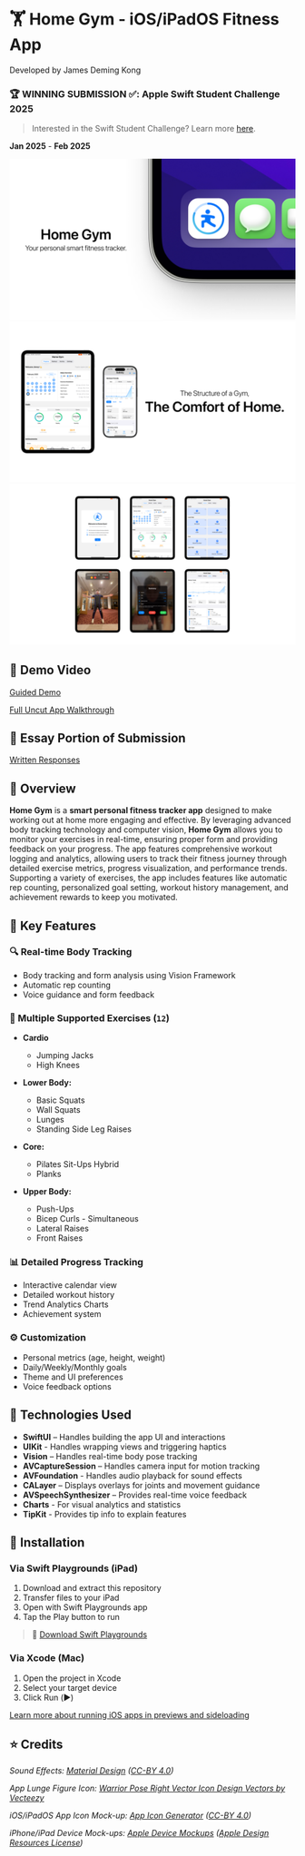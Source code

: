 # 🏋️ Home Gym - iOS/iPadOS Fitness App
Developed by James Deming Kong

### 🏆 WINNING SUBMISSION ✅: Apple Swift Student Challenge 2025

> Interested in the Swift Student Challenge? Learn more [here](https://developer.apple.com/swift-student-challenge/).

**Jan 2025** - **Feb 2025**

![Home Gym App Screen 1](Resources/Mockup_01.png)
![Home Gym App Screen 2](Resources/Mockup_02.png)
![Home Gym App Screen 3](Resources/Mockup_03.png)

## 🎥 Demo Video
[Guided Demo](https://www.youtube.com/watch?v=dsgAGXltOJE)

[Full Uncut App Walkthrough](https://www.youtube.com/watch?v=rw4rHrYH1G0)

## 📄 Essay Portion of Submission
[Written Responses](Written%20Responses.pdf)

## 📌 Overview
**Home Gym** is a **smart personal fitness tracker app** designed to make working out at home more engaging and effective. By leveraging advanced body tracking technology and computer vision, **Home Gym** allows you to monitor your exercises in real-time, ensuring proper form and providing feedback on your progress. The app features comprehensive workout logging and analytics, allowing users to track their fitness journey through detailed exercise metrics, progress visualization, and performance trends. Supporting a variety of exercises, the app includes features like automatic rep counting, personalized goal setting, workout history management, and achievement rewards to keep you motivated.

## 🎯 Key Features

### 🔍 Real-time Body Tracking
- Body tracking and form analysis using Vision Framework
- Automatic rep counting
- Voice guidance and form feedback

### 🏃 Multiple Supported Exercises (`12`)
- **Cardio** 
    - Jumping Jacks 
    - High Knees

- **Lower Body:** 
    - Basic Squats 
    - Wall Squats 
    - Lunges 
    - Standing Side Leg Raises

- **Core:** 
    - Pilates Sit-Ups Hybrid 
    - Planks
    
- **Upper Body:** 
    - Push-Ups 
    - Bicep Curls - Simultaneous 
    - Lateral Raises 
    - Front Raises

### 📊 Detailed Progress Tracking
- Interactive calendar view
- Detailed workout history
- Trend Analytics Charts
- Achievement system

### ⚙️ Customization
- Personal metrics (age, height, weight)
- Daily/Weekly/Monthly goals
- Theme and UI preferences
- Voice feedback options

## 🔧 Technologies Used

- **SwiftUI** – Handles building the app UI and interactions
- **UIKit** - Handles wrapping views and triggering haptics
- **Vision** – Handles real-time body pose tracking
- **AVCaptureSession** – Handles camera input for motion tracking
- **AVFoundation** - Handles audio playback for sound effects
- **CALayer** – Displays overlays for joints and movement guidance
- **AVSpeechSynthesizer** – Provides real-time voice feedback
- **Charts** - For visual analytics and statistics
- **TipKit** - Provides tip info to explain features

## 💾 Installation

### Via Swift Playgrounds (iPad)
1. Download and extract this repository
2. Transfer files to your iPad
3. Open with Swift Playgrounds app
4. Tap the Play button to run

> 📱 [Download Swift Playgrounds](https://apps.apple.com/us/app/swift-playground/id908519492)

### Via Xcode (Mac)
1. Open the project in Xcode
2. Select your target device
3. Click Run (▶️)

[Learn more about running iOS apps in previews and sideloading](https://developer.apple.com/documentation/xcode/running-your-app-in-simulator-or-on-a-device)

## ⭐️ Credits

_Sound Effects: [Material Design](https://m2.material.io/design/sound/sound-resources.html#) ([CC-BY 4.0](https://creativecommons.org/licenses/by/4.0/legalcode))_

_App Lunge Figure Icon: [Warrior Pose Right Vector Icon Design Vectors by Vecteezy](https://www.vecteezy.com/vector-art/20194203-warrior-pose-right-vector-icon-design)_

_iOS/iPadOS App Icon Mock-up: [App Icon Generator](https://www.figma.com/community/file/1087032899919287319) ([CC-BY 4.0](https://creativecommons.org/licenses/by/4.0/))_

_iPhone/iPad Device Mock-ups: [Apple Device Mockups](https://www.figma.com/community/file/1385659531316001292) ([Apple Design Resources License](https://developer.apple.com/support/downloads/terms/apple-design-resources/Apple-Design-Resources-License-20230621-English.pdf))_
